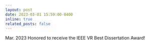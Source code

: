 ```yaml
---
layout: post
date: 2023-03-01 15:59:00-0400
inline: true
related_posts: false
---
```

Mar. 2023	Honored to receive the IEEE VR Best Dissertation Award!  